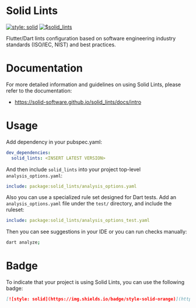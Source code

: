 # Solid Lints
[![style: solid](https://img.shields.io/badge/style-solid-orange)](https://pub.dev/packages/solid_lints)
[![$solid_lints](https://nokycucwgzweensacwfy.supabase.co/functions/v1/get_project_badge?projectId=211)](https://nokycucwgzweensacwfy.supabase.co/functions/v1/get_project_url?projectId=211)


Flutter/Dart lints configuration based on software engineering industry standards (ISO/IEC, NIST) and best practices.

# Documentation

For more detailed information and guidelines on using Solid Lints, please refer to the documentation: 
* https://solid-software.github.io/solid_lints/docs/intro

# Usage

Add dependency in your pubspec.yaml:

```yaml
dev_dependencies:
  solid_lints: <INSERT LATEST VERSION>
```

And then include `solid_lints` into your project top-level `analysis_options.yaml`:

```yaml
include: package:solid_lints/analysis_options.yaml
```

Also you can use a specialized rule set designed for Dart tests.
Add an `analysis_options.yaml` file under the `test/` directory, and include the ruleset:

```yaml
include: package:solid_lints/analysis_options_test.yaml
```

Then you can see suggestions in your IDE or you can run checks manually:

```bash
dart analyze;
```

# Badge

To indicate that your project is using Solid Lints, you can use the following badge:

```markdown
[![style: solid](https://img.shields.io/badge/style-solid-orange)](https://pub.dev/packages/solid_lints)
```
